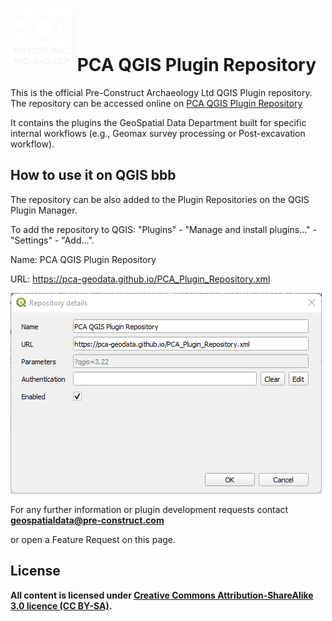 



<h1><img src="images/PCA_logo_300dpi_square.png"  width="100" height="100">      PCA QGIS Plugin Repository</h1>



This is the official Pre-Construct Archaeology Ltd QGIS Plugin repository. 
The repository can be accessed online on  <a href="https://pca-geodata.github.io">PCA QGIS Plugin Repository</a></strong>

It contains the plugins the GeoSpatial Data Department built for specific internal workflows (e.g., Geomax survey processing or Post-excavation workflow). 



## How to use it on QGIS bbb
The repository can be also added to the Plugin Repositories on the QGIS Plugin Manager.


To add the repository to QGIS: "Plugins" - "Manage and install plugins..." - "Settings" - "Add...".


<p>Name: PCA QGIS Plugin Repository</p>

URL: https://pca-geodata.github.io/PCA_Plugin_Repository.xml 


<img src="images/QGIS_repo_adding.png"/> 









For any further information or plugin development requests contact <a href = "mailto: abc@example.com"><strong>geospatialdata@pre-construct.com</strong></a></p> or open a Feature Request on this page.

## License
<strong>All content is licensed under <a href="https://creativecommons.org/licenses/by-sa/3.0/"> Creative Commons Attribution-ShareAlike 3.0 licence (CC BY-SA)</a>.<strong>




